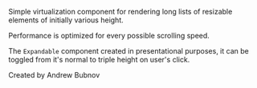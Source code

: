 Simple virtualization component for rendering long lists of resizable elements of initially various height.

Performance is optimized for every possible scrolling speed.

The `Expandable` component created in presentational purposes, it can be toggled from it's normal to triple height on user's click.

Created by Andrew Bubnov
